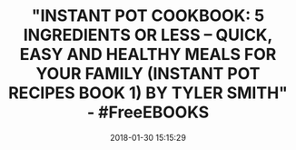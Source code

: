 ---
title: >-
  "INSTANT POT COOKBOOK: 5 INGREDIENTS OR LESS – QUICK, EASY AND HEALTHY MEALS
  FOR YOUR FAMILY (INSTANT POT RECIPES BOOK 1) BY TYLER SMITH" - #FreeEBOOKS
name: >-
  Instant Pot Cookbook: 5 Ingredients or Less – Quick, Easy and Healthy Meals
  for Your Family (Instant Pot Recipes Book 1)
date: '2018-01-30 15:15:29'
buy_now: >-
  https://www.amazon.com/Instant-Pot-Cookbook-Ingredients-Healthy-ebook/dp/B076KRH189?SubscriptionId=AKIAIA5RBQIWQVTCUEUQ&tag=coldcutdeals-20&linkCode=xm2&camp=2025&creative=165953&creativeASIN=B076KRH189
description_markdown: >-
  Instant Pot Cookbook: 5 Ingredients or Less – Quick, Easy and Healthy Meals
  for Your Family (Instant Pot Recipes Book 1)

   
tweet_id_str: '958358009528422401'
price: ''
you_save: ''
asin: B076KRH189
image: 'https://images-na.ssl-images-amazon.com/images/I/51ADMV6vOtL.jpg'

---